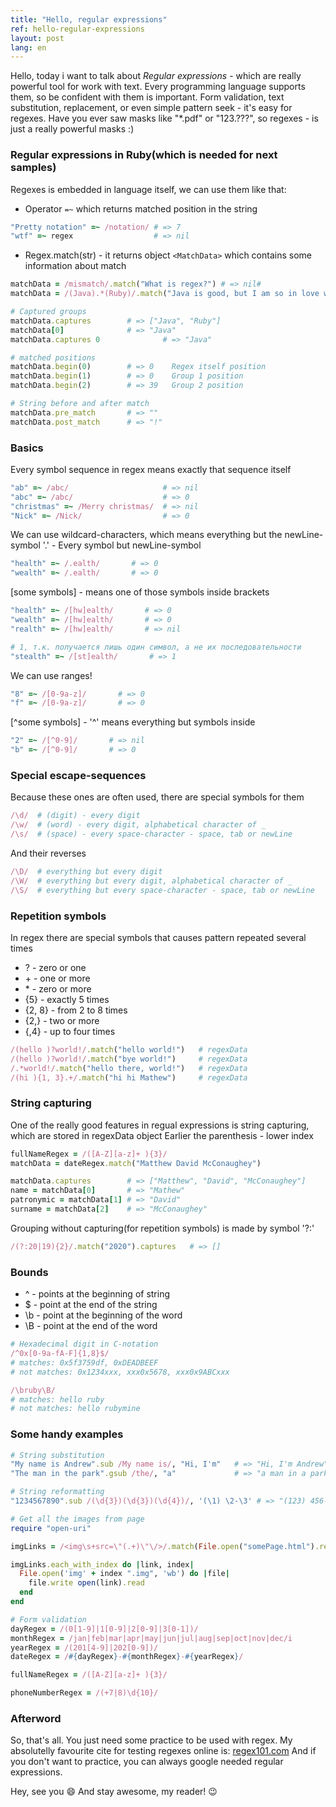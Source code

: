 ```yaml
---
title: "Hello, regular expressions"
ref: hello-regular-expressions
layout: post
lang: en
---
```


Hello, today i want to talk about *Regular expressions* - which are really powerful tool for work with text.
Every programming language supports them, so be confident with them is important.
Form validation, text substitution, replacement, or even simple pattern seek - it's easy for regexes.
Have you ever saw masks like "\*.pdf" or "123.???", so regexes - is just a really powerful masks :)

### Regular expressions in Ruby(which is needed for next samples)
Regexes is embedded in language itself, we can use them like that:

* Operator `=~` which returns matched position in the string

```Ruby
"Pretty notation" =~ /notation/ # => 7
"wtf" =~ regex                  # => nil
```

* Regex.match(str) - it returns object `<MatchData>` which contains some information about match

```Ruby
matchData = /mismatch/.match("What is regex?") # => nil#
matchData = /(Java).*(Ruby)/.match("Java is good, but I am so in love with Ruby!")  # => <MatchData>

# Captured groups
matchData.captures        # => ["Java", "Ruby"]
matchData[0]              # => "Java"
matchData.captures 0              # => "Java"

# matched positions
matchData.begin(0)        # => 0    Regex itself position
matchData.begin(1)        # => 0    Group 1 position
matchData.begin(2)        # => 39   Group 2 position

# String before and after match
matchData.pre_match       # => ""
matchData.post_match      # => "!"
```

### Basics
Every symbol sequence in regex means exactly that sequence itself

```Ruby
"ab" =~ /abc/                     # => nil
"abc" =~ /abc/                    # => 0
"christmas" =~ /Merry christmas/  # => nil
"Nick" =~ /Nick/                  # => 0
```

We can use wildcard-characters, which means everything but the newLine-symbol
'.' - Every symbol but newLine-symbol

```Ruby
"health" =~ /.ealth/       # => 0
"wealth" =~ /.ealth/       # => 0
```

[some symbols] - means one of those symbols inside brackets

```Ruby
"health" =~ /[hw]ealth/       # => 0
"wealth" =~ /[hw]ealth/       # => 0
"realth" =~ /[hw]ealth/       # => nil

# 1, т.к. получается лишь один символ, а не их последовательности
"stealth" =~ /[st]ealth/       # => 1
```

We can use ranges!

```Ruby
"8" =~ /[0-9a-z]/       # => 0
"f" =~ /[0-9a-z]/       # => 0
```

[^some symbols] - '^' means everything but symbols inside

```Ruby
"2" =~ /[^0-9]/       # => nil
"b" =~ /[^0-9]/       # => 0
```

### Special escape-sequences
Because these ones are often used, there are special symbols for them

```Ruby
/\d/  # (digit) - every digit
/\w/  # (word) - every digit, alphabetical character of _
/\s/  # (space) - every space-character - space, tab or newLine
```

And their reverses

```Ruby
/\D/  # everything but every digit
/\W/  # everything but every digit, alphabetical character of _
/\S/  # everything but every space-character - space, tab or newLine
```

### Repetition symbols
In regex there are special symbols that causes pattern repeated several times

* ? - zero or one
* \+ - one or more
* \* - zero or more
* {5} - exactly 5 times
* {2, 8} - from 2 to 8 times
* {2,} - two or more
* {,4} - up to four times

```Ruby
/(hello )?world!/.match("hello world!")   # regexData
/(hello )?world!/.match("bye world!")     # regexData
/.*world!/.match("hello there, world!")   # regexData
/(hi ){1, 3}.+/.match("hi hi Mathew")     # regexData
```

### String capturing
One of the really good features in regual expressions is string capturing, which are stored in regexData object
Earlier the parenthesis - lower index

```Ruby
fullNameRegex = /([A-Z][a-z]+ ){3}/
matchData = dateRegex.match("Matthew David McConaughey")

matchData.captures        # => ["Matthew", "David", "McConaughey"]
name = matchData[0]       # => "Mathew"
patronymic = matchData[1] # => "David"
surname = matchData[2]    # => "McConaughey"
```

Grouping without capturing(for repetition symbols) is made by symbol '?:'

```Ruby
/(?:20|19){2}/.match("2020").captures   # => []
```

### Bounds
* ^ - points at the beginning of string
* $ - point at the end of the string
* \b - point at the beginning of the word
* \B - point at the end of the word

```Ruby
# Hexadecimal digit in C-notation
/^0x[0-9a-fA-F]{1,8}$/
# matches: 0x5f3759df, 0xDEADBEEF
# not matches: 0x1234xxx, xxx0x5678, xxx0x9ABCxxx

/\bruby\B/
# matches: hello ruby
# not matches: hello rubymine
```

### Some handy examples
```Ruby
# String substitution
"My name is Andrew".sub /My name is/, "Hi, I'm"   # => "Hi, I'm Andrew"
"The man in the park".gsub /the/, "a"             # => "a man in a park"

# String reformatting
"1234567890".sub /(\d{3})(\d{3})(\d{4})/, '(\1) \2-\3' # => "(123) 456-7890"

# Get all the images from page
require "open-uri"

imgLinks = /<img\s+src=\"(.+)\"\/>/.match(File.open("somePage.html").read)

imgLinks.each_with_index do |link, index|
  File.open('img' + index ".img", 'wb') do |file|
    file.write open(link).read
  end
end

# Form validation
dayRegex = /(0[1-9]|1[0-9]|2[0-9]|3[0-1])/
monthRegex = /jan|feb|mar|apr|may|jun|jul|aug|sep|oct|nov|dec/i
yearRegex = /(201[4-9]|202[0-9])/
dateRegex = /#{dayRegex}-#{monthRegex}-#{yearRegex}/

fullNameRegex = /([A-Z][a-z]+ ){3}/

phoneNumberRegex = /(+7|8)\d{10}/
```

### Afterword
So, that's all. You just need some practice to be used with regex.
My absolutelly favourite cite for testing regexes online is: [regex101.com](https://regex101.com/)
And if you don't want to practice, you can always google needed regular expressions.

Hey, see you :smile: And stay awesome, my reader! :wink:
